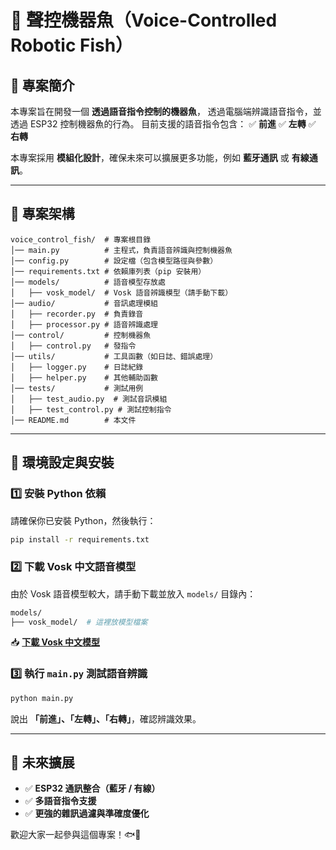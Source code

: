 # 🎤 聲控機器魚（Voice-Controlled Robotic Fish）

## 📌 專案簡介
本專案旨在開發一個 **透過語音指令控制的機器魚**，
透過電腦端辨識語音指令，並透過 ESP32 控制機器魚的行為。
目前支援的語音指令包含：
✅ **前進**
✅ **左轉**
✅ **右轉**

本專案採用 **模組化設計**，確保未來可以擴展更多功能，例如 **藍牙通訊** 或 **有線通訊**。

---

## 📁 專案架構
```
voice_control_fish/  # 專案根目錄
│── main.py          # 主程式，負責語音辨識與控制機器魚
│── config.py        # 設定檔（包含模型路徑與參數）
│── requirements.txt # 依賴庫列表（pip 安裝用）
│── models/          # 語音模型存放處
│   ├── vosk_model/  # Vosk 語音辨識模型（請手動下載）
│── audio/           # 音訊處理模組
│   ├── recorder.py  # 負責錄音
│   ├── processor.py # 語音辨識處理
│── control/         # 控制機器魚
│   ├── control.py   # 發指令
│── utils/           # 工具函數（如日誌、錯誤處理）
│   ├── logger.py    # 日誌紀錄
│   ├── helper.py    # 其他輔助函數
│── tests/           # 測試用例
│   ├── test_audio.py  # 測試音訊模組
│   ├── test_control.py # 測試控制指令
│── README.md        # 本文件
```

---

## 🔹 環境設定與安裝
### **1️⃣ 安裝 Python 依賴**
請確保你已安裝 Python，然後執行：
```sh
pip install -r requirements.txt
```

### **2️⃣ 下載 Vosk 中文語音模型**
由於 Vosk 語音模型較大，請手動下載並放入 `models/` 目錄內：
```sh
models/
├── vosk_model/  # 這裡放模型檔案
```
📥 **[下載 Vosk 中文模型](https://alphacephei.com/vosk/models/vosk-model-small-cn-0.22.zip)**

### **3️⃣ 執行 `main.py` 測試語音辨識**
```sh
python main.py
```
說出 **「前進」、「左轉」、「右轉」**，確認辨識效果。

---

## 🚀 未來擴展
- ✅ **ESP32 通訊整合（藍牙 / 有線）**
- ✅ **多語音指令支援**
- ✅ **更強的雜訊過濾與準確度優化**

歡迎大家一起參與這個專案！🐟🎤